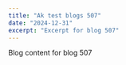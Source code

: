 ```yaml
---
title: "Ak test blogs 507"
date: "2024-12-31"
excerpt: "Excerpt for blog 507"
---
```


Blog content for blog 507